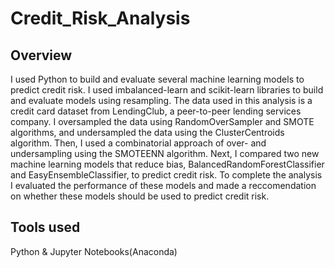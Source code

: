# Credit_Risk_Analysis

## Overview
I used Python to build and evaluate several machine learning models to predict credit risk. I used imbalanced-learn and scikit-learn libraries to build and evaluate models using resampling. The data used in this analysis is a credit card dataset from LendingClub, a peer-to-peer lending services company. I oversampled the data using RandomOverSampler and SMOTE algorithms, and undersampled the data using the ClusterCentroids algorithm. Then, I used a combinatorial approach of over- and undersampling using the SMOTEENN algorithm. Next, I compared two new machine learning models that reduce bias, BalancedRandomForestClassifier and EasyEnsembleClassifier, to predict credit risk. To complete the analysis I evaluated the performance of these models and made a reccomendation on whether these models should be used to predict credit risk.

## Tools used
Python & Jupyter Notebooks(Anaconda)

